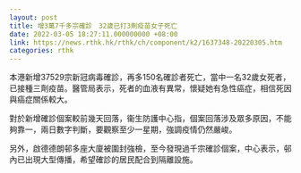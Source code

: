 ```yaml
---
layout: post
title: 增3萬7千多宗確診　32歲已打3劑疫苗女子死亡
date: 2022-03-05 18:27:11.000000000 +08:00
link: https://news.rthk.hk/rthk/ch/component/k2/1637348-20220305.htm
categories: rthk
---
```


本港新增37529宗新冠病毒確診，再多150名確診者死亡，當中一名32歲女死者，已接種三劑疫苗。醫管局表示，死者的血液有異常，懷疑她有急性癌症，相信死因與癌症關係較大。

對於新增確診個案較前幾天回落，衞生防護中心指，個案回落涉及眾多原因，不能夠靠一，兩日數字判斷，要觀察至少一星期，強調疫情仍然嚴峻。

另外，啟德德朗邨多座大廈被圍封強檢，至今發現過千宗確診個案，中心表示，邨內已出現大型傳播，希望確診的居民配合到隔離設施。
